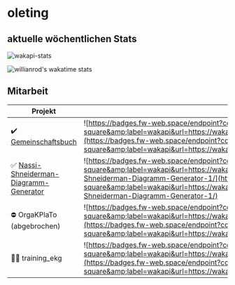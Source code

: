# oleting
## aktuelle wöchentlichen Stats
![wakapi-stats](https://github-readme-stats.vercel.app/api/wakatime?username=oleting&api_domain=wakapi.plexx.dev&bg_color=1A202C&title_color=2F855A&icon_color=2F855A&text_color=ffffff&custom_title=Wakapi%20Week%20Stats&layout=compact)

![willianrod's wakatime stats](https://github-readme-stats.vercel.app/api/?show_icons=true&username=oleting&api_domain=wakapi.plexx.dev&bg_color=1A202C&title_color=2F855A&icon_color=2F855A&text_color=ffffff&count_private=true)

## Mitarbeit 

| Projekt | Zeit |
| ------------- | ------------- |
| :heavy_check_mark: <a href="https://gemeinschaftsbuch.de"> Gemeinschaftsbuch </a>  | ![https://badges.fw-web.space/endpoint?color=%232F855A&amp;style=flat-square&amp;label=wakapi&url=https://wakapi.plexx.dev/api/compat/shields/v1/oleting/interval:any/project:freundebuch/](https://badges.fw-web.space/endpoint?color=%232F855A&amp;style=flat-square&amp;label=wakapi&url=https://wakapi.plexx.dev/api/compat/shields/v1/oleting/interval:any/project:freundebuch/)  |
| :white_check_mark: <a href="https://github.com/plexx-dev/Nassi-Shneiderman-Diagramm-Generator"> Nassi-Shneiderman-Diagramm-Generator </a>  | ![https://badges.fw-web.space/endpoint?color=%232F855A&amp;style=flat-square&amp;label=wakapi&url=https://wakapi.plexx.dev/api/compat/shields/v1/oleting/interval:any/project:Nassi-Shneiderman-Diagramm-Generator-1/](https://badges.fw-web.space/endpoint?color=%232F855A&amp;style=flat-square&amp;label=wakapi&url=https://wakapi.plexx.dev/api/compat/shields/v1/oleting/interval:any/project:Nassi-Shneiderman-Diagramm-Generator-1/) |
| :no_entry: OrgaKPlaTo (abgebrochen) | ![https://badges.fw-web.space/endpoint?color=%232F855A&amp;style=flat-square&amp;label=wakapi&url=https://wakapi.plexx.dev/api/compat/shields/v1/oleting/interval:any/project:OrgaKPlaTo/](https://badges.fw-web.space/endpoint?color=%232F855A&amp;style=flat-square&amp;label=wakapi&url=https://wakapi.plexx.dev/api/compat/shields/v1/oleting/interval:any/project:OrgaKPlaTo/) |
| :construction_worker_man: training_ekg | ![https://badges.fw-web.space/endpoint?color=%232F855A&amp;style=flat-square&amp;label=wakapi&url=https://wakapi.plexx.dev/api/compat/shields/v1/oleting/interval:any/project:training_ekg/](https://badges.fw-web.space/endpoint?color=%232F855A&amp;style=flat-square&amp;label=wakapi&url=https://wakapi.plexx.dev/api/compat/shields/v1/oleting/interval:any/project:training_ekg/) |
